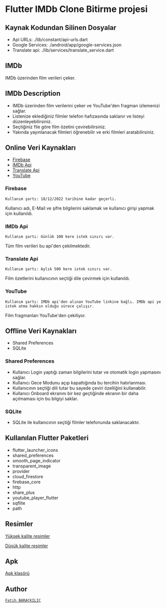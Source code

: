 # Flutter IMDb Clone Bitirme projesi

## Kaynak Kodundan Silinen Dosyalar

* Api URLs: ./lib/constant/api-urls.dart
* Google Services: ./android/app/google-services.json
* Translate api: ./lib/services/translate_service.dart

## IMDb

IMDb üzerinden film verileri çeker.

## IMDb Description

* IMDb üzerinden film verilerini çeker ve YouTube'den fragman izlemenizi sağlar.
* Listenize eklediğiniz filmler telefon hafızasında saklanır ve listeyi düzenleyebilirsiniz.
* Seçtiğiniz file göre film özetini çevirebilirsiniz.
* Yakında yayınlanacak filmleri öğrenebilir ve erki filmleri aratabilirsiniz.

## Online Veri Kaynakları

* [Firebase](https://firebase.google.com/)
* [IMDb Api](https://imdb-api.com/)
* [Translate Api](https://rapidapi.com/googlecloud/api/google-translate1)
* [YouTube](https://pub.dev/packages/youtube_player_flutter)

### Firebase

`Kullanım şartı: 18/12/2022 tarihine kadar geçerli.`

Kullanıcı adı, E-Mail ve şifre bilgilerini saklamak ve kullanıcı girişi yapmak için kullanıldı.

### IMDb Api

`Kullanım şartı: Günlük 100 kere istek sınırı var.`

Tüm film verileri bu api'den çekilmektedir.

### Translate Api

`Kullanım şartı: Aylık 500 kere istek sınırı var.`

Film özetlerini kullanıcının seçtiği dile çevirmek için kullanıldı.

### YouTube

`Kullanım şartı: IMDb api'den alınan YouTube linkine bağlı. IMDb api ye istek atma hakkın olduğu sürece çalışır.`

Film fragmanları YouTube'den çekiliyor.

## Offline Veri Kaynakları

* Shared Preferences
* SQLite

### Shared Preferences

* Kullanıcı Login yaptığı zaman bilgilerini tutar ve otomatik login yapmasını sağlar.
* Kullanıcı Gece Modunu açıp kapattığında bu tercihin hatırlanması.
* Kullanıcının seçtiği dili tutar bu sayede çeviri özelliğini kullanabilir.
* Kullanıcı Onboard ekranını bir kez geçtiğinde ekranın bir daha açılmaması için bu bilgiyi saklar.

### SQLite

* SQLite ile kullanıcının seçtiği filmler telefonunda saklanacaktır.

## Kullanılan Flutter Paketleri

* flutter_launcher_icons
* shared_preferences
* smooth_page_indicator
* transparent_image
* provider
* cloud_firestore
* firebase_core
* http
* share_plus
* youtube_player_flutter
* sqflite
* path

## Resimler

[Yüksek kalite resimler](./assets/high-ss/)

[Düşük kalite resimler](./assets/low-ss/)

## Apk

[Apk klasörü](./apk/)

## Author

[`Fatih BARAÇKILIÇ`](https://github.com/FatihBARACKILIC)
